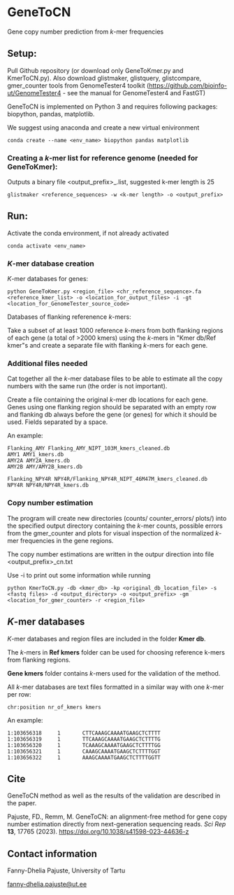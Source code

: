 # GeneToCN
Gene copy number prediction from _k_-mer frequencies

## Setup:
Pull Github repository (or download only GeneToKmer.py and KmerToCN.py).
Also download glistmaker, glistquery, glistcompare, gmer_counter tools from GenomeTester4 toolkit (https://github.com/bioinfo-ut/GenomeTester4 - see the manual for GenomeTester4 and FastGT)

GeneToCN is implemented on Python 3 and requires following packages: biopython, pandas, matplotlib.

We suggest using anaconda and create a new virtual enivironment 
``` 
conda create --name <env_name> biopython pandas matplotlib
```

### Creating a _k_-mer list for reference genome (needed for GeneToKmer):
Outputs a binary file <output_prefix>_<k-mer length>.list, suggested k-mer length is 25
```
glistmaker <reference_sequences> -w <k-mer length> -o <output_prefix>
```

## Run:
Activate the conda environment, if not already activated
```
conda activate <env_name>
```

### _K_-mer database creation
_K_-mer databases for genes:
```
python GeneToKmer.py <region_file> <chr_reference_sequence>.fa <reference_kmer_list> -o <location_for_output_files> -i -gt <location_for_GenomeTester_source_code>
```
Databases of flanking referenence _k_-mers:

Take a subset of at least 1000 reference _k_-mers from both flanking regions of each gene (a total of >2000 kmers) using the _k_-mers in "Kmer db/Ref kmer"s and create a separate file with flanking _k_-mers for each gene.

### Additional files needed
Cat together all the _k_-mer database files to be able to estimate all the copy numbers with the same run (the order is not important).

Create a file containing the original _k_-mer db locations for each gene. Genes using one flanking region should be separated with an empty row and flanking db always before the gene (or genes) for which it should be used. Fields separated by a space.

An example:
```
Flanking_AMY Flanking_AMY_NIPT_103M_kmers_cleaned.db
AMY1 AMY1_kmers.db
AMY2A AMY2A_kmers.db
AMY2B AMY/AMY2B_kmers.db

Flanking_NPY4R NPY4R/Flanking_NPY4R_NIPT_46M47M_kmers_cleaned.db
NPY4R NPY4R/NPY4R_kmers.db
```
### Copy number estimation
The program will create new directories (counts/ counter_errors/ plots/) into the specified output directory containing the _k_-mer counts, possible errors from the gmer_counter and plots for visual inspection of the normalized _k_-mer frequencies in the gene regions. 

The copy number estimations are written in the outpur direction into file <output_prefix>_cn.txt

Use -i to print out some information while running
```
python KmerToCN.py -db <kmer_db> -kp <original_db_location_file> -s <fastq files> -d <output_directory> -o <output_prefix> -gm  <location_for_gmer_counter> -r <region_file>
```


## _K_-mer databases
_K_-mer databases and region files are included in the folder **Kmer db**.

The _k_-mers in **Ref kmers** folder can be used for choosing reference k-mers from flanking regions.

**Gene kmers** folder contains _k_-mers used for the validation of the method.

All _k_-mer databases are text files formatted in a similar way with one _k_-mer per row: 
```
chr:position nr_of_kmers kmers
```

An example:
```
1:103656318     1       CTTCAAAGCAAAATGAAGCTCTTTT
1:103656319     1       TTCAAAGCAAAATGAAGCTCTTTTG
1:103656320     1       TCAAAGCAAAATGAAGCTCTTTTGG
1:103656321     1       CAAAGCAAAATGAAGCTCTTTTGGT
1:103656322     1       AAAGCAAAATGAAGCTCTTTTGGTT
```

## Cite
GeneToCN method as well as the results of the validation are described in the paper.

Pajuste, FD., Remm, M. GeneToCN: an alignment-free method for gene copy number estimation directly from next-generation sequencing reads. _Sci Rep_ **13**, 17765 (2023). https://doi.org/10.1038/s41598-023-44636-z

## Contact information
Fanny-Dhelia Pajuste, University of Tartu

fanny-dhelia.pajuste@ut.ee
